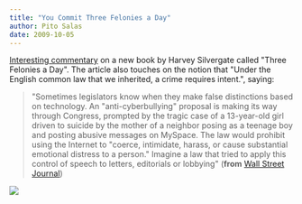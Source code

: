 ```yaml
---
title: "You Commit Three Felonies a Day"
author: Pito Salas
date: 2009-10-05
---
```




[Interesting
commentary](<http://online.wsj.com/article/SB20001424052748704471504574438900830760842.html>)
on a new book by Harvey Silvergate called "Three Felonies a Day". The article
also touches on the notion that "Under the English common law that we
inherited, a crime requires intent.", saying:

> "Sometimes legislators know when they make false distinctions based on
> technology. An "anti-cyberbullying" proposal is making its way through
> Congress, prompted by the tragic case of a 13-year-old girl driven to
> suicide by the mother of a neighbor posing as a teenage boy and posting
> abusive messages on MySpace. The law would prohibit using the Internet to
> "coerce, intimidate, harass, or cause substantial emotional distress to a
> person." Imagine a law that tried to apply this control of speech to
> letters, editorials or lobbying" (**from** [Wall Street
> Journal](<http://online.wsj.com/article/SB20001424052748704471504574438900830760842.html>))

![](https://i0.wp.com/img.zemanta.com/pixy.gif?w=584)


